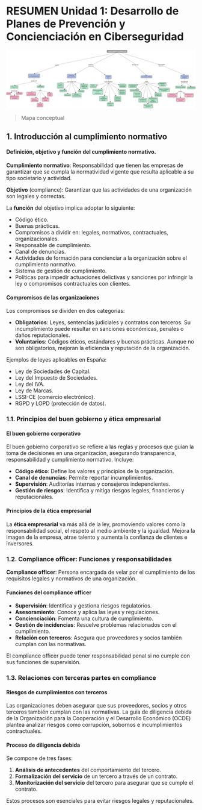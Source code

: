 # RESUMEN Unidad 1: Desarrollo de Planes de Prevención y Concienciación en Ciberseguridad

![Mapa conceptual](mapa_conceptual.png)
>Mapa conceptual

## 1. Introducción al cumplimiento normativo

#### Definición, objetivo y función del cumplimiento normativo.

**Cumplimiento normativo**: Responsabilidad que tienen las empresas de garantizar que se cumpla la normatividad vigente que resulta aplicable a su tipo societario y actividad.

**Objetivo** (compliance): Garantizar que las actividades de una organización son legales y correctas.

La **función** del objetivo implica adoptar lo siguiente:
- Código ético.
- Buenas prácticas.
- Compromisos a dividir en: legales, normativos, contractuales, organizacionales.
- Responsable de cumplimiento.
- Canal de denuncias.
- Actividades de formación para concienciar a la organización sobre el cumplimiento normativo.
- Sistema de gestión de cumplimiento.
- Políticas para impedir actuaciones delictivas y sanciones por infringir la ley o compromisos contractuales con clientes.

#### Compromisos de las organizaciones

Los compromisos se dividen en dos categorías:

- **Obligatorios**: Leyes, sentencias judiciales y contratos con terceros. Su incumplimiento puede resultar en sanciones económicas, penales o daños reputacionales.
- **Voluntarios**: Códigos éticos, estándares y buenas prácticas. Aunque no son obligatorios, mejoran la eficiencia y reputación de la organización.

Ejemplos de leyes aplicables en España:

- Ley de Sociedades de Capital.
- Ley del Impuesto de Sociedades.
- Ley del IVA.
- Ley de Marcas.
- LSSI-CE (comercio electrónico).
- RGPD y LOPD (protección de datos).

### 1.1. Principios del buen gobierno y ética empresarial

#### El buen gobierno corporativo

El buen gobierno corporativo se refiere a las reglas y procesos que guían la toma de decisiones en una organización, asegurando transparencia, responsabilidad y cumplimiento normativo. Incluye:

- **Código ético**: Define los valores y principios de la organización.
- **Canal de denuncias**: Permite reportar incumplimientos.
- **Supervisión**: Auditorías internas y consejeros independientes.
- **Gestión de riesgos**: Identifica y mitiga riesgos legales, financieros y reputacionales.

#### Principios de la ética empresarial

La **ética empresarial** va más allá de la ley, promoviendo valores como la responsabilidad social, el respeto al medio ambiente y la igualdad. Mejora la imagen de la empresa, atrae talento y aumenta la confianza de clientes e inversores.

### 1.2. Compliance officer: Funciones y responsabilidades

**Compliance officer**: Persona encargada de velar por el cumplimiento de los requisitos legales y normativos de una organización.

#### Funciones del compliance officer

- **Supervisión**: Identifica y gestiona riesgos regulatorios.
- **Asesoramiento**: Conoce y aplica las leyes y regulaciones.
- **Concienciación**: Fomenta una cultura de cumplimiento.
- **Gestión de incidencias**: Resuelve problemas relacionados con el cumplimiento.
- **Relación con terceros**: Asegura que proveedores y socios también cumplan con las normativas.

El compliance officer puede tener responsabilidad penal si no cumple con sus funciones de supervisión.

### 1.3. Relaciones con terceras partes en compliance

#### Riesgos de cumplimientos con terceros

Las organizaciones deben asegurar que sus proveedores, socios y otros terceros también cumplan con las normativas. La guía de diligencia debida de la Organización para la Cooperación y el Desarrollo Económico (OCDE) plantea analizar riesgos como corrupción, sobornos e incumplimientos contractuales.

#### Proceso de diligencia debida

Se compone de tres fases:

1. **Análisis de antecedentes** del comportamiento del tercero.
2. **Formalización del servicio** de un tercero a través de un contrato.
3. **Monitorización del servicio** del tercero para asegurar que se cumple el contrato.

Estos procesos son esenciales para evitar riesgos legales y reputacionales.
